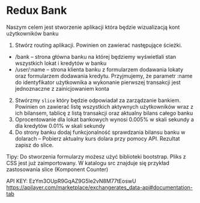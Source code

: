 # Redux Bank 

Naszym celem jest stworzenie aplikacji która będzie wizualizacją kont użytkowników banku

1. Stwórz routing aplikacji. Powinien on zawierać następujące ścieżki. 
- /bank – strona główna banku na której będziemy wyświetlali stan wszystkich lokat i kredytów w banku
- /user/:name – strona klienta banku z formularzem dodawania lokaty oraz formularzem dodawania kredytu. Przyjmujemy, że parametr :name do identyfikator użytkownika a wykonanie pierwszej transakcji jest jednoznaczne z zainicjowaniem konta
2. Stwórzmy `slice` który będzie odpowiadał za zarządzanie bankiem. Powinien on zawierać listę wszystkich aktywnych użytkowników wraz z ich bilansem, tablicę z listą transakcji oraz aktualny bilans całego banku
3. Oprocentowanie dla lokat bankowych wynosi 0.005% w skali sekundy a dla kredytów 0.01% w skali sekundy
4. Do strony banku dodaj funkcjonalność sprawdzania bilansu banku w dolarach – Pobierz aktualny kurs dolara przy pomocy API. Rezultat zapisz do slice.

Tipy: Do stworzenia formularzy możesz użyć biblioteki bootstrap. Pliks z CSS jest już zaimportowany.
W katalogu src znajduje się przykład zastosowania slice (Komponent Counter)

API KEY: EzYm3OUpR9GqAZ9G5le2vN8M77tEoswU
https://apilayer.com/marketplace/exchangerates_data-api#documentation-tab

